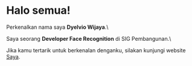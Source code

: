 # Halo semua! 

Perkenalkan nama saya **Dyelvio Wijaya**.\

Saya seorang **Developer Face Recognition** di SIG Pembangunan.\

Jika kamu tertarik untuk berkenalan denganku, silakan kunjungi website [Saya](https://dyelvio.my.id/).

<!--
**DyelvioWijaya/DyelvioWijaya** is a ✨ _special_ ✨ repository because its `README.md` (this file) appears on your GitHub profile.

Here are some ideas to get you started:

- 🔭 I’m currently working on ...
- 🌱 I’m currently learning ...
- 👯 I’m looking to collaborate on ...
- 🤔 I’m looking for help with ...
- 💬 Ask me about ...
- 📫 How to reach me: ...
- 😄 Pronouns: ...
- ⚡ Fun fact: ...
-->
